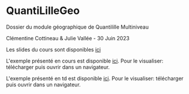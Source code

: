 # QuantiLilleGeo
Dossier du module géographique de Quantilille Multiniveau

Clémentine Cottineau & Julie Vallée - 30 Juin 2023

Les slides du cours sont disponibles [ici](https://docs.google.com/presentation/d/e/2PACX-1vSPWOH7MF9Kibzz5JOePChNm2AOz_UO2CV3nmwqc-p7FaJ-E5CXqU3NBubWZHBXopCxpMhKQO--vApq/pub?start=true&loop=false&delayms=60000)

L'exemple présenté en cours est disponible [ici](https://github.com/ClementineCttn/QuantiLilleGeo/blob/main/Cours_VinBourgogne/Notebook_Bourgogne.html). Pour le visualiser: télécharger puis ouvrir dans un navigateur. 

L'exemple présenté en td est disponible [ici](https://github.com/ClementineCttn/QuantiLilleGeo/blob/main/TD_CroissancePop/Notebook_CroissancePop.html). Pour le visualiser: télécharger puis ouvrir dans un navigateur. 

